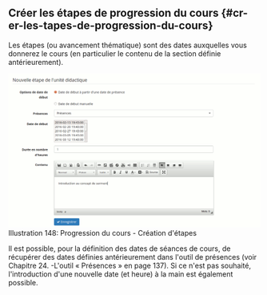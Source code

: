 ## Créer les étapes de progression du cours {#cr-er-les-tapes-de-progression-du-cours}

Les étapes (ou avancement thématique) sont des dates auxquelles vous donnerez le cours (en particulier le contenu de la section définie antérieurement).

![](../assets/image224.png)Illustration 148: Progression du cours - Création d&#039;étapes

Il est possible, pour la définition des dates de séances de cours, de récupérer des dates définies antérieurement dans l&#039;outil de présences (voir Chapitre 24\. -L&#039;outil « Présences » en page 137). Si ce n&#039;est pas souhaité, l&#039;introduction d&#039;une nouvelle date (et heure) à la main est également possible.